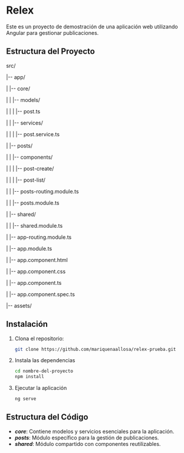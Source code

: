 # Relex

Este es un proyecto de demostración de una aplicación web utilizando Angular para gestionar publicaciones.

## Estructura del Proyecto

src/

|-- app/

| |-- core/

| | |-- models/

| | | |-- post.ts

| | |-- services/

| | | |-- post.service.ts

| |-- posts/

| | |-- components/

| | | |-- post-create/

| | | |-- post-list/

| | |-- posts-routing.module.ts

| | |-- posts.module.ts

| |-- shared/

| | |-- shared.module.ts

| |-- app-routing.module.ts

| |-- app.module.ts

| |-- app.component.html

| |-- app.component.css

| |-- app.component.ts

| |-- app.component.spec.ts

|-- assets/


## Instalación

1. Clona el repositorio:

   ```bash
   git clone https://github.com/mariquenaallosa/relex-prueba.git

2. Instala las dependencias

    ```bash
    cd nombre-del-proyecto
    npm install

3. Ejecutar la aplicación

    ```bash
    ng serve

## Estructura del Código
 - __*core*__: Contiene modelos y servicios esenciales para la aplicación.
 - __*posts*__: Módulo específico para la gestión de publicaciones.
 - __*shared*__: Módulo compartido con componentes reutilizables.



